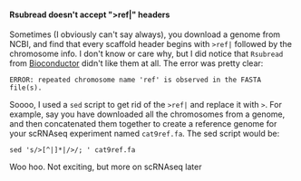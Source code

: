 

#### Rsubread doesn't accept ">ref|" headers

Sometimes (I obviously can't say always), you download a genome from NCBI, and find that every scaffold 
header begins with `>ref|` followed by the chromosome info. I don't know or care why, but I did
notice that `Rsubread` from [Bioconductor](https://bioconductor.org/packages/3.10/bioc/vignettes/Rsubread/inst/doc/Rsubread.pdf) 
didn't like them at all. The error was pretty clear:
```
ERROR: repeated chromosome name 'ref' is observed in the FASTA file(s).
```
Soooo, I used a `sed` script to get rid of the `>ref|` and replace it with `>`.
For example, say you have downloaded all the chromosomes from a genome, and then concatenated them together
to create a reference genome for your scRNAseq experiment named `cat9ref.fa`.
The sed script would be:

`sed 's/>[^|]*|/>/; ' cat9ref.fa`

Woo hoo. Not exciting, but more on scRNAseq later
